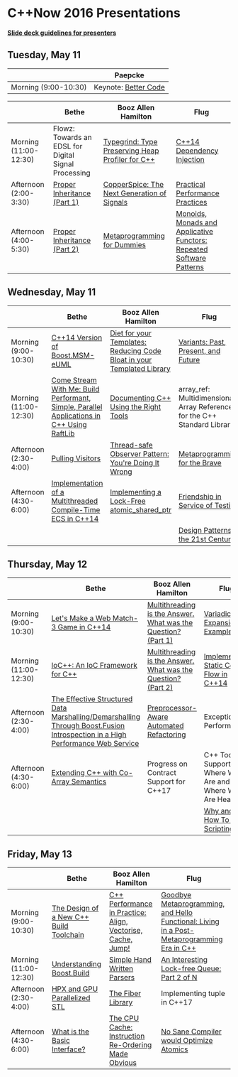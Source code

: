 # C++Now 2016 Presentations

**[Slide deck guidelines for presenters](https://github.com/boostcon/cppnow_presentations_2016/blob/master/SLIDE_DECK_GUIDELINES.md)**

## Tuesday, May 11

|                       | Paepcke                  |
|-----------------------|--------------------------|
| Morning (9:00-10:30)  | Keynote: [Better Code][] |


|                       | Bethe                                                    | Booz Allen Hamilton                                  | Flug                                                                                              |
|-----------------------|----------------------------------------------------------|------------------------------------------------------|---------------------------------------------------------------------------------------------------|
| Morning (11:00-12:30) | Flowz: Towards an EDSL for Digital Signal Processing     | [Typegrind: Type Preserving Heap Profiler for C++][]     | [C++14 Dependency Injection][]                                                                    |
| Afternoon (2:00-3:30) | [Proper Inheritance (Part 1)][]                              | [CopperSpice: The Next Generation of Signals][]          | [Practical Performance Practices][]                                                               |
| Afternoon (4:00-5:30) | [Proper Inheritance (Part 2)][]                              | [Metaprogramming for Dummies][]                          | [Monoids, Monads and Applicative Functors: Repeated Software Patterns][]                          |

## Wednesday, May 11

|                       | Bethe                                                                                         | Booz Allen Hamilton                                                        | Flug                                                                          |
|-----------------------|-----------------------------------------------------------------------------------------------|----------------------------------------------------------------------------|-------------------------------------------------------------------------------|
| Morning (9:00-10:30)  | [C++14 Version of Boost.MSM-eUML][]                                                           | [Diet for your Templates: Reducing Code Bloat in your Templated Library][]     | [Variants: Past, Present, and Future][]                                       |
| Morning (11:00-12:30) | [Come Stream With Me: Build Performant, Simple, Parallel Applications in C++ Using RaftLib][] | [Documenting C++ Using the Right Tools][]                                      | array_ref: Multidimensional Array References for the C++ Standard Library     |
| Afternoon (2:30-4:00) | [Pulling Visitors][]                                                                          | [Thread-safe Observer Pattern: You're Doing It Wrong][]                        | [Metaprogramming for the Brave][]                                                 |
| Afternoon (4:30-6:00) | [Implementation of a Multithreaded Compile-Time ECS in C++14][]                               | [Implementing a Lock-Free atomic_shared_ptr][]                             | [Friendship in Service of Testing][]                                          |
|                       |                                                                                               |                                                                            | [Design Patterns in the 21st Century][]                                           |

## Thursday, May 12

|                       | Bethe                                                                                                                            | Booz Allen Hamilton                                           | Flug                                                        |
|-----------------------|----------------------------------------------------------------------------------------------------------------------------------|---------------------------------------------------------------|-------------------------------------------------------------|
| Morning (9:00-10:30)  | [Let's Make a Web Match-3 Game in C++14][]                                                                                       | [Multithreading is the Answer. What was the Question? (Part 1)][] | [Variadic Expansion in Examples][]                              |
| Morning (11:00-12:30) | [IoC++: An IoC Framework for C++][]                                                                                                   | [Multithreading is the Answer. What was the Question? (Part 2)][] | [Implementing Static Control Flow in C++14][]               |
| Afternoon (2:30-4:00) | [The Effective Structured Data Marshalling/Demarshalling Through Boost.Fusion Introspection in a High Performance Web Service][]     | [Preprocessor-Aware Automated Refactoring][]                  | Exceptional Performance                                     |
| Afternoon (4:30-6:00) | [Extending C++ with Co-Array Semantics][]                                                                                            | Progress on Contract Support for C++17                        | C++ Tool Support: Where We Are and Where We Are Heading     |
|                       |                                                                                                                                  |                                                               | [Why and How To Add Scripting][]                            |

## Friday, May 13

|                       | Bethe                                   | Booz Allen Hamilton                                             | Flug                                                                                           |
|-----------------------|-----------------------------------------|-----------------------------------------------------------------|------------------------------------------------------------------------------------------------|
| Morning (9:00-10:30)  | [The Design of a New C++ Build Toolchain][] | [C++ Performance in Practice: Align, Vectorise, Cache, Jump!][]     | [Goodbye Metaprogramming, and Hello Functional: Living in a Post-Metaprogramming Era in C++][]     |
| Morning (11:00-12:30) | [Understanding Boost.Build][]               | [Simple Hand Written Parsers][]                                     | [An Interesting Lock-free Queue: Part 2 of N][]                                                    |
| Afternoon (2:30-4:00) | [HPX and GPU Parallelized STL][]            | [The Fiber Library][]                                               | Implementing tuple in C++17                                                                    |
| Afternoon (4:30-6:00) | [What is the Basic Interface?][]        | [The CPU Cache: Instruction Re-Ordering Made Obvious][]         | [No Sane Compiler would Optimize Atomics][]                                                    |

[Better Code]: https://github.com/boostcon/cppnow_presentations_2016/raw/master/00_tuesday/better_code.pdf

[Typegrind: Type Preserving Heap Profiler for C++]: https://github.com/boostcon/cppnow_presentations_2016/raw/master/00_tuesday/typegrind_type_preserving_heap_profiler_for_cpp.pdf
[C++14 Dependency Injection]: https://github.com/boostcon/cppnow_presentations_2016/raw/master/00_tuesday/cpp14_dependency_injection_library.pdf
[Proper Inheritance (Part 1)]: https://github.com/boostcon/cppnow_presentations_2016/raw/master/00_tuesday/proper_inheritance.pdf
[CopperSpice: The Next Generation of Signals]: https://github.com/boostcon/cppnow_presentations_2016/raw/master/00_tuesday/copperspice_the_next_generation_of_signals.pdf
[Proper Inheritance (Part 2)]: https://github.com/boostcon/cppnow_presentations_2016/raw/master/00_tuesday/proper_inheritance.pdf
[Practical Performance Practices]: https://github.com/boostcon/cppnow_presentations_2016/raw/master/00_tuesday/practical_performance_practices.pdf
[Metaprogramming for Dummies]: https://github.com/boostcon/cppnow_presentations_2016/raw/master/00_tuesday/metaprogramming_for_dummies.pdf
[Monoids, Monads and Applicative Functors: Repeated Software Patterns]: https://github.com/boostcon/cppnow_presentations_2016/raw/master/00_tuesday/monoids_monads_and_applicative_functors_repeated_software_patterns.pdf

[C++14 Version of Boost.MSM-eUML]: https://github.com/boostcon/cppnow_presentations_2016/raw/master/01_wednesday/cpp14_version_of_boost_msm_euml.pdf
[Diet for your Templates: Reducing Code Bloat in your Templated Library]: https://github.com/boostcon/cppnow_presentations_2016/raw/master/01_wednesday/diet_for_your_templates_reducing_code_bloat_in_your_templated_library.pdf
[Variants: Past, Present, and Future]: https://github.com/boostcon/cppnow_presentations_2016/raw/master/01_wednesday/variants_past_present_and_future.pdf
[Come Stream With Me: Build Performant, Simple, Parallel Applications in C++ Using RaftLib]: https://github.com/boostcon/cppnow_presentations_2016/raw/master/01_wednesday/come_stream_with_me_build_performant_simple_parallel_applications_in_cpp_using_raftlib.pdf
[Documenting C++ Using the Right Tools]: https://github.com/boostcon/cppnow_presentations_2016/raw/master/01_wednesday/documenting_cpp_using_the_right_tools.pdf
[Implementing a Lock-Free atomic_shared_ptr]: https://github.com/boostcon/cppnow_presentations_2016/raw/master/01_wednesday/implementing_a_lock_free_atomic_shared_ptr.pdf
[Friendship in Service of Testing]: https://github.com/boostcon/cppnow_presentations_2016/raw/master/01_wednesday/friendship_in_service_of_testing.pdf
[Pulling Visitors]: https://github.com/boostcon/cppnow_presentations_2016/raw/master/01_wednesday/pulling_visitors.pdf
[Thread-safe Observer Pattern: You're Doing It Wrong]: https://github.com/boostcon/cppnow_presentations_2016/tree/master/01_wednesday/thread_safe_observer_pattern_youre_doing_it_wrong
[Metaprogramming for the Brave]: https://github.com/boostcon/cppnow_presentations_2016/raw/master/01_wednesday/metaprogramming_for_the_brave.pdf
[Implementation of a Multithreaded Compile-Time ECS in C++14]: https://github.com/boostcon/cppnow_presentations_2016/raw/master/01_wednesday/implementation_of_a_multithreaded_compile_time_ecs_in_cpp14.pdf
[Design Patterns in the 21st Century]: https://github.com/boostcon/cppnow_presentations_2016/raw/master/01_wednesday/design_patterns_in_the_21st_century.pdf

[Let's Make a Web Match-3 Game in C++14]: https://github.com/boostcon/cppnow_presentations_2016/raw/master/02_thursday/lets_make_a_web_match3_game_in_cpp14.pdf
[Multithreading is the Answer. What was the Question? (Part 1)]: https://github.com/boostcon/cppnow_presentations_2016/raw/master/02_thursday/multithreading_is_the_answer_what_was_the_question_part_1.pdf
[Variadic Expansion in Examples]: https://github.com/boostcon/cppnow_presentations_2016/raw/master/02_thursday/variadic_expansion_in_examples.pdf
[IoC++: An IoC Framework for C++]: https://github.com/boostcon/cppnow_presentations_2016/raw/master/02_thursday/iocpp_an_ioc_framework_for_cpp.pdf
[Multithreading is the Answer. What was the Question? (Part 2)]: https://github.com/boostcon/cppnow_presentations_2016/raw/master/02_thursday/multithreading_is_the_answer_what_was_the_question_part_2.pdf
[Preprocessor-Aware Automated Refactoring]: https://github.com/boostcon/cppnow_presentations_2016/raw/master/02_thursday/preprocessor_aware_automated_refactoring.pdf
[Extending C++ with Co-Array Semantics]: https://github.com/boostcon/cppnow_presentations_2016/raw/master/02_thursday/extending_cpp_with_co_array_semantics.pdf
[Implementing Static Control Flow in C++14]: https://github.com/SuperV1234/cppnow2016
[The Effective Structured Data Marshalling/Demarshalling Through Boost.Fusion Introspection in a High Performance Web Service]: https://github.com/boostcon/cppnow_presentations_2016/raw/master/02_thursday/the_effective_structured_data_marshalling_demarshalling_through_boost_fusion_introspection_in_a_high_performance_web_service.pdf
[Why And How To Add Scripting]:  https://github.com/boostcon/cppnow_presentations_2016/raw/master/02_thursday/why_and_how_to_add_scripting.pdf

[The Design of a New C++ Build Toolchain]: https://github.com/boostcon/cppnow_presentations_2016/raw/master/03_friday/the_design_of_a_new_cpp_build_toolchain.pdf
[C++ Performance in Practice: Align, Vectorise, Cache, Jump!]: https://github.com/boostcon/cppnow_presentations_2016/raw/master/03_friday/cpp_performance_in_practice_align_vectorise_cache_jump.pdf
[Goodbye Metaprogramming, and Hello Functional: Living in a Post-Metaprogramming Era in C++]: https://github.com/boostcon/cppnow_presentations_2016/raw/master/03_friday/goodbye_metaprogramming_and_hello_functional_living_in_a_post_metaprogramming_era_in_cpp.pdf
[Understanding Boost.Build]: https://github.com/boostcon/cppnow_presentations_2016/raw/master/03_friday/understanding_boost_build.pdf
[Simple Hand Written Parsers]: https://github.com/boostcon/cppnow_presentations_2016/raw/master/03_friday/simple_hand_written_parsers.pdf
[An Interesting Lock-free Queue: Part 2 of N]: https://github.com/boostcon/cppnow_presentations_2016/raw/master/03_friday/an_interesting_lock_free_queue_part_2_of_n.pdf
[HPX and GPU Parallelized STL]: https://github.com/boostcon/cppnow_presentations_2016/raw/master/03_friday/hpx_and_gpu_parallelized_stl.pdf
[The Fiber Library]: https://github.com/boostcon/cppnow_presentations_2016/raw/master/03_friday/the_fiber_library.pdf
[What is the Basic Interface?]: https://github.com/boostcon/cppnow_presentations_2016/raw/master/03_friday/what_is_the_basic_interface.pdf
[The CPU Cache: Instruction Re-Ordering Made Obvious]: https://github.com/boostcon/cppnow_presentations_2016/raw/master/03_friday/the_cpu_cache_instruction_reordering_made_obvious.pdf
[No Sane Compiler would Optimize Atomics]: https://github.com/boostcon/cppnow_presentations_2016/raw/master/03_friday/no_sane_compiler_would_optimize_atomics.pdf

